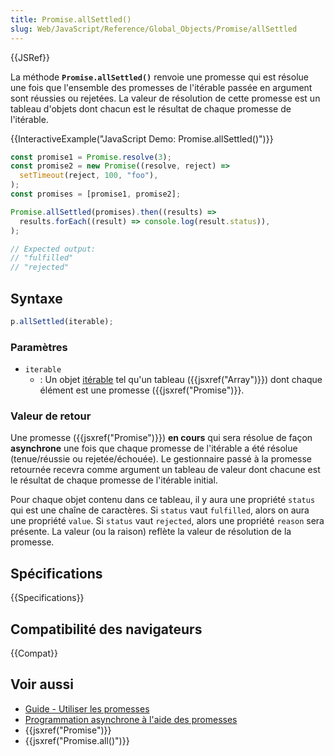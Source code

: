 ```yaml
---
title: Promise.allSettled()
slug: Web/JavaScript/Reference/Global_Objects/Promise/allSettled
---
```


{{JSRef}}

La méthode **`Promise.allSettled()`** renvoie une promesse qui est résolue une fois que l'ensemble des promesses de l'itérable passée en argument sont réussies ou rejetées. La valeur de résolution de cette promesse est un tableau d'objets dont chacun est le résultat de chaque promesse de l'itérable.

{{InteractiveExample("JavaScript Demo: Promise.allSettled()")}}

```js interactive-example
const promise1 = Promise.resolve(3);
const promise2 = new Promise((resolve, reject) =>
  setTimeout(reject, 100, "foo"),
);
const promises = [promise1, promise2];

Promise.allSettled(promises).then((results) =>
  results.forEach((result) => console.log(result.status)),
);

// Expected output:
// "fulfilled"
// "rejected"
```

## Syntaxe

```js
p.allSettled(iterable);
```

### Paramètres

- `iterable`
  - : Un objet [itérable](/fr/docs/Web/JavaScript/Reference/Iteration_protocols) tel qu'un tableau ({{jsxref("Array")}}) dont chaque élément est une promesse ({{jsxref("Promise")}}.

### Valeur de retour

Une promesse ({{jsxref("Promise")}}) **en cours** qui sera résolue de façon **asynchrone** une fois que chaque promesse de l'itérable a été résolue (tenue/réussie ou rejetée/échouée). Le gestionnaire passé à la promesse retournée recevra comme argument un tableau de valeur dont chacune est le résultat de chaque promesse de l'itérable initial.

Pour chaque objet contenu dans ce tableau, il y aura une propriété `status` qui est une chaîne de caractères. Si `status` vaut `fulfilled`, alors on aura une propriété `value`. Si `status` vaut `rejected`, alors une propriété `reason` sera présente. La valeur (ou la raison) reflète la valeur de résolution de la promesse.

## Spécifications

{{Specifications}}

## Compatibilité des navigateurs

{{Compat}}

## Voir aussi

- [Guide - Utiliser les promesses](/fr/docs/Web/JavaScript/Guide/Using_promises)
- [Programmation asynchrone à l'aide des promesses](/fr/docs/Learn/JavaScript/Asynchronous/Promises)
- {{jsxref("Promise")}}
- {{jsxref("Promise.all()")}}
